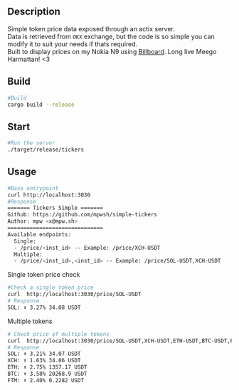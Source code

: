 ## Description
Simple token price data exposed through an actix server.  
Data is retrieved from `OKX` exchange, but the code is so simple you can modify it to suit your needs if thats required.  
Built to display prices on my Nokia N9 using [Billboard](https://github.com/harmattan/billboard). Long live Meego Harmattan! <3


## Build
```bash
#Build
cargo build --release
```

## Start
```bash
#Run the server
./target/release/tickers
```

## Usage
```bash
#Base entrypoint
curl http://localhost:3030
#Response
======= Tickers Simple =======
Github: https://github.com/mpwsh/simple-tickers
Author: mpw <x@mpw.sh>
==============================
Available endpoints:
  Single:
  - /price/<inst_id> -- Example: /price/XCH-USDT
  Multiple:
  - /price/<inst_id>,<inst_id> -- Example: /price/SOL-USDT,XCH-USDT
```

Single token price check
```bash
#Check a single token price
curl  http://localhost:3030/price/SOL-USDT
# Response
SOL: ⬆ 3.27% 34.08 USDT
```

Multiple tokens
```bash
# Check price of multiple tokens
curl  http://localhost:3030/price/SOL-USDT,XCH-USDT,ETH-USDT,BTC-USDT,FTM-USDT
# Response
SOL: ⬆ 3.21% 34.07 USDT
XCH: ⬆ 1.63% 34.06 USDT
ETH: ⬆ 2.75% 1357.17 USDT
BTC: ⬆ 3.58% 20268.9 USDT
FTM: ⬆ 2.40% 0.2282 USDT
```
